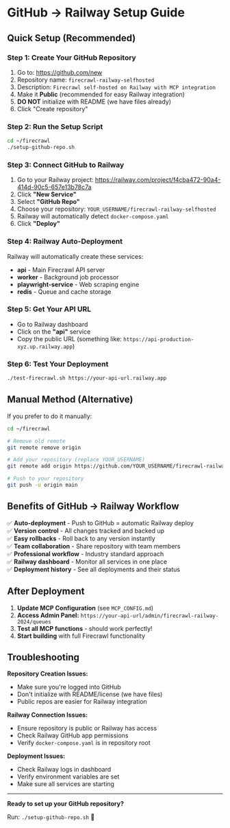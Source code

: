 # GitHub → Railway Setup Guide

## Quick Setup (Recommended)

### Step 1: Create Your GitHub Repository
1. Go to: https://github.com/new
2. Repository name: `firecrawl-railway-selfhosted`
3. Description: `Firecrawl self-hosted on Railway with MCP integration`
4. Make it **Public** (recommended for easy Railway integration)
5. **DO NOT** initialize with README (we have files already)
6. Click "Create repository"

### Step 2: Run the Setup Script
```bash
cd ~/firecrawl
./setup-github-repo.sh
```

### Step 3: Connect GitHub to Railway
1. Go to your Railway project: https://railway.com/project/f4cba472-90a4-414d-90c5-657e13b78c7a
2. Click **"New Service"**
3. Select **"GitHub Repo"**
4. Choose your repository: `YOUR_USERNAME/firecrawl-railway-selfhosted`
5. Railway will automatically detect `docker-compose.yaml`
6. Click **"Deploy"**

### Step 4: Railway Auto-Deployment
Railway will automatically create these services:
- **api** - Main Firecrawl API server
- **worker** - Background job processor  
- **playwright-service** - Web scraping engine
- **redis** - Queue and cache storage

### Step 5: Get Your API URL
- Go to Railway dashboard
- Click on the **"api"** service
- Copy the public URL (something like: `https://api-production-xyz.up.railway.app`)

### Step 6: Test Your Deployment
```bash
./test-firecrawl.sh https://your-api-url.railway.app
```

## Manual Method (Alternative)

If you prefer to do it manually:

```bash
cd ~/firecrawl

# Remove old remote
git remote remove origin

# Add your repository (replace YOUR_USERNAME)
git remote add origin https://github.com/YOUR_USERNAME/firecrawl-railway-selfhosted.git

# Push to your repository
git push -u origin main
```

## Benefits of GitHub → Railway Workflow

✅ **Auto-deployment** - Push to GitHub = automatic Railway deploy  
✅ **Version control** - All changes tracked and backed up  
✅ **Easy rollbacks** - Roll back to any version instantly  
✅ **Team collaboration** - Share repository with team members  
✅ **Professional workflow** - Industry standard approach  
✅ **Railway dashboard** - Monitor all services in one place  
✅ **Deployment history** - See all deployments and their status  

## After Deployment

1. **Update MCP Configuration** (see `MCP_CONFIG.md`)
2. **Access Admin Panel:** `https://your-api-url/admin/firecrawl-railway-2024/queues`  
3. **Test all MCP functions** - should work perfectly!
4. **Start building** with full Firecrawl functionality

## Troubleshooting

**Repository Creation Issues:**
- Make sure you're logged into GitHub
- Don't initialize with README/license (we have files)
- Public repos are easier for Railway integration

**Railway Connection Issues:**
- Ensure repository is public or Railway has access
- Check Railway GitHub app permissions
- Verify `docker-compose.yaml` is in repository root

**Deployment Issues:**
- Check Railway logs in dashboard
- Verify environment variables are set
- Make sure all services are starting

---

**Ready to set up your GitHub repository?** 

Run: `./setup-github-repo.sh` 🚀
